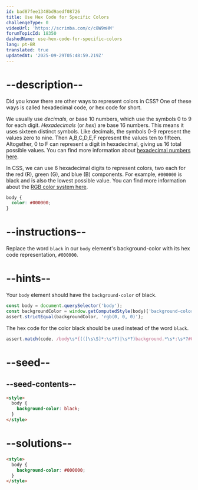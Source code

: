 ```yaml
---
id: bad87fee1348bd9aedf08726
title: Use Hex Code for Specific Colors
challengeType: 0
videoUrl: 'https://scrimba.com/c/c8W9mHM'
forumTopicId: 18350
dashedName: use-hex-code-for-specific-colors
lang: pt-BR
translated: true
updatedAt: '2025-09-29T05:48:59.219Z'
---
```


# --description--

Did you know there are other ways to represent colors in CSS? One of these ways is called hexadecimal code, or hex code for short.

We usually use <dfn>decimals</dfn>, or base 10 numbers, which use the symbols 0 to 9 for each digit. <dfn>Hexadecimals</dfn> (or <dfn>hex</dfn>) are base 16 numbers. This means it uses sixteen distinct symbols. Like decimals, the symbols 0-9 represent the values zero to nine. Then A,B,C,D,E,F represent the values ten to fifteen. Altogether, 0 to F can represent a digit in hexadecimal, giving us 16 total possible values. You can find more information about <a href="https://www.freecodecamp.org/news/hexadecimal-number-system/" target="_blank" rel="noopener noreferrer nofollow">hexadecimal numbers here</a>.

In CSS, we can use 6 hexadecimal digits to represent colors, two each for the red (R), green (G), and blue (B) components. For example, `#000000` is black and is also the lowest possible value. You can find more information about the <a href="https://www.freecodecamp.org/news/rgb-color-html-and-css-guide/#whatisthergbcolormodel" target="_blank" rel="noopener noreferrer nofollow">RGB color system here</a>.

```css
body {
  color: #000000;
}
```

# --instructions--

Replace the word `black` in our `body` element's background-color with its hex code representation, `#000000`.

# --hints--

Your `body` element should have the `background-color` of black.

```js
const body = document.querySelector('body');
const backgroundColor = window.getComputedStyle(body)['background-color']; 
assert.strictEqual(backgroundColor, 'rgb(0, 0, 0)');
```

The hex code for the color black should be used instead of the word `black`.

```js
assert.match(code, /body\s*{(([\s\S]*;\s*?)|\s*?)background.*\s*:\s*?#000(000)?((\s*})|(;[\s\S]*?}))/gi);
```

# --seed--

## --seed-contents--

```html
<style>
  body {
    background-color: black;
  }
</style>
```

# --solutions--

```html
<style>
  body {
    background-color: #000000;
  }
</style>
```
